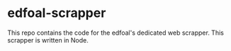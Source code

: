 # edfoal-scrapper
This repo contains the code for the edfoal's dedicated web scrapper. This scrapper is written in Node.
